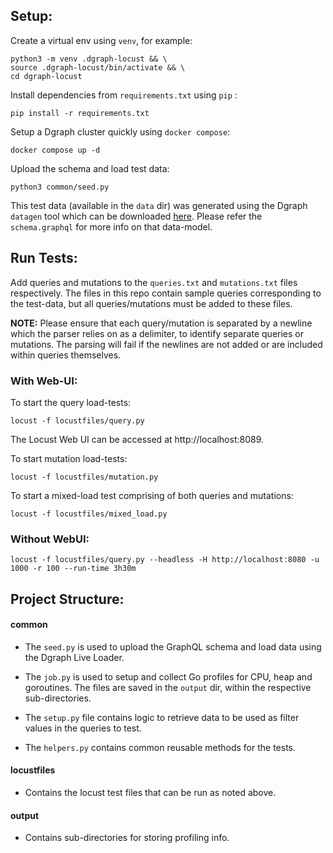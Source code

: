 ## Setup: 

Create a virtual env using `venv`, for example:

```
python3 -m venv .dgraph-locust && \ 
source .dgraph-locust/bin/activate && \ 
cd dgraph-locust  
```

Install dependencies from `requirements.txt` using `pip` :

```
pip install -r requirements.txt
```

Setup a Dgraph cluster quickly using `docker compose`:

```
docker compose up -d 
```

Upload the schema and load test data: 
```
python3 common/seed.py
```   
This test data (available in the `data` dir) was generated using the Dgraph `datagen` tool which can be downloaded [here](https://github.com/dgraph-io/dgraph/tree/main/graphql/testdata/datagen). 
Please refer the `schema.graphql` for more info on that data-model.  

## Run Tests:

Add queries and mutations to the `queries.txt` and `mutations.txt` files respectively. The files in this repo contain sample queries corresponding to the test-data, but all queries/mutations must be added to these files. 

**NOTE:** Please ensure that each query/mutation is separated by a newline which the parser relies on as a delimiter, to identify separate queries or mutations. The parsing will fail if the newlines are not added or are included within queries themselves.

### With Web-UI: 

To start the query load-tests:

```
locust -f locustfiles/query.py
```

The Locust Web UI can be accessed at http://localhost:8089.  

To start mutation load-tests:

```
locust -f locustfiles/mutation.py
```

To start a mixed-load test comprising of both queries and mutations:

```
locust -f locustfiles/mixed_load.py
```



### Without WebUI:

```
locust -f locustfiles/query.py --headless -H http://localhost:8080 -u 1000 -r 100 --run-time 3h30m
```

## Project Structure:

#### common

- The `seed.py` is used to upload the GraphQL schema and load data using the Dgraph Live Loader. 

- The `job.py` is used to setup and collect Go profiles for CPU, heap and goroutines. The files are saved in the `output` dir, within the respective sub-directories.  

- The `setup.py` file contains logic to retrieve data to be used as filter values in the queries to test.  

- The `helpers.py` contains common reusable methods for the tests. 


#### locustfiles

- Contains the locust test files that can be run as noted above.


#### output

- Contains sub-directories for storing profiling info. 